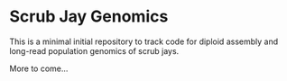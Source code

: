 # Scrub Jay Genomics

This is a minimal initial repository to track code for diploid assembly and long-read population genomics of scrub jays. 

More to come...
